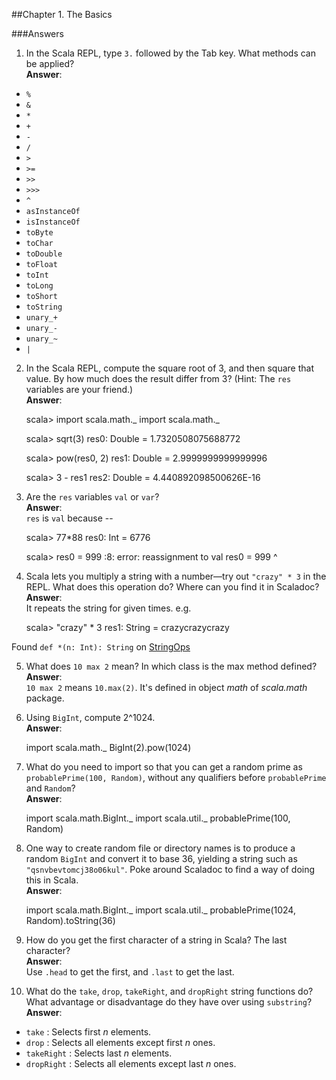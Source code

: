 ##Chapter 1. The Basics

###Answers

1) In the Scala REPL, type `3.` followed by the Tab key. What methods can be applied?     
**Answer**:

* `%`
* `&`
* `*`
* `+`
* `-`
* `/`
* `>`
* `>=`
* `>>`
* `>>>`
* `^`
* `asInstanceOf`
* `isInstanceOf`
* `toByte`
* `toChar`
* `toDouble`
* `toFloat`
* `toInt`
* `toLong`
* `toShort`
* `toString`
* `unary_+`
* `unary_-`
* `unary_~`
* `|`


2) In the Scala REPL, compute the square root of 3, and then square that value. By how much does the result differ from 3? (Hint: The `res` variables are your friend.)     
**Answer**:

    scala> import scala.math._
    import scala.math._
    
    scala> sqrt(3)
    res0: Double = 1.7320508075688772
    
    scala> pow(res0, 2)
    res1: Double = 2.9999999999999996
    
    scala> 3 - res1
    res2: Double = 4.440892098500626E-16


3) Are the `res` variables `val` or `var`?     
**Answer**:    
`res` is `val` because --

    scala> 77*88
    res0: Int = 6776
    
    scala> res0 = 999
    <console>:8: error: reassignment to val
            res0 = 999
                ^


4) Scala lets you multiply a string with a number—try out `"crazy" * 3` in the REPL. What does this operation do? Where can you find it in Scaladoc?     
**Answer**:      
It repeats the string for given times. e.g.

    scala> "crazy" * 3
    res1: String = crazycrazycrazy
    
Found `def *(n: Int): String` on [StringOps](http://www.scala-lang.org/api/current/index.html#scala.collection.immutable.StringOps)


5) What does `10 max 2` mean? In which class is the max method defined?     
**Answer**:      
`10 max 2` means `10.max(2)`. It's defined in object *math* of *scala.math* package.     


6) Using `BigInt`, compute 2^1024.     
**Answer**:     

    import scala.math._
    BigInt(2).pow(1024)


7) What do you need to import so that you can get a random prime as `probablePrime(100, Random)`, without any qualifiers before `probablePrime` and `Random`?     
**Answer**:     
    
    import scala.math.BigInt._
    import scala.util._
    probablePrime(100, Random)


8) One way to create random file or directory names is to produce a random `BigInt` and convert it to base 36, yielding a string such as `"qsnvbevtomcj38o06kul"`. Poke around Scaladoc to find a way of doing this in Scala.     
**Answer**:     

    import scala.math.BigInt._
    import scala.util._
    probablePrime(1024, Random).toString(36)


9) How do you get the first character of a string in Scala? The last character?     
**Answer**:      
Use `.head` to get the first, and `.last` to get the last.



10) What do the `take`, `drop`, `takeRight`, and `dropRight` string functions do? What advantage or disadvantage do they have over using `substring`?     
**Answer**:     

* `take` : Selects first *n* elements.      
* `drop` : Selects all elements except first *n* ones.     
* `takeRight` : Selects last *n* elements.     
* `dropRight` : Selects all elements except last *n* ones.     








